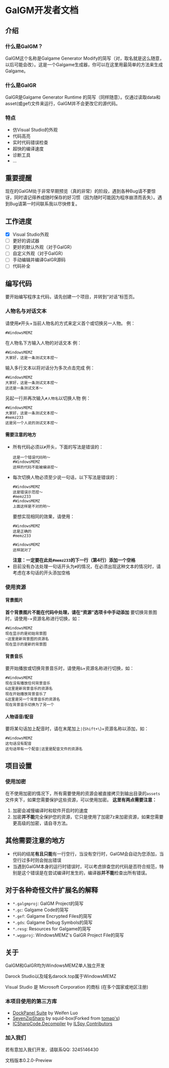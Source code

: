 # GalGM开发者文档
## 介绍
### 什么是GalGM？
GalGM这个名称是Galgame Generator Modify的简写（对，取名就是这么随意，以后可能会改）。这是一个Galgame生成器，你可以在这里用最简单的方法来生成Galgame。
### 什么是GalGR
GalGR是Galgame Generator Runtime 的简写（同样随意）。仅通过读取data和asset(或gef)文件来运行，GalGM并不会更改它的源代码。
### 特点
- 仿Visual Studio的外观
- 代码高亮
- 实时代码错误检查
- 超快的编译速度
- 诊断工具
- ...
## 重要提醒
现在的GalGM处于非常早期预览（真的非常）的阶段，遇到各种Bug请不要惊讶，同时请记得养成随时保存的好习惯（因为随时可能因为程序崩溃而丢失）。遇到Bug请第一时间联系我以尽快修复。
## 工作进度
- [x] Visual Studio外观
- [ ] 更好的调试器
- [ ] 更好的默认外观（对于GalGR）
- [ ] 自定义外观（对于GalGR）
- [ ] 手动编辑并编译GalGR源码
- [ ] 代码补全
## 编写代码
要开始编写程序主代码，请先创建一个项目，并转到“对话”标签页。
### 人物名与对话文本
请使用`#`开头+当前人物名的方式来定义首个或切换另一人物。
例：
```
#WindowsMEMZ
```
在人物名下方输入人物的对话文本
例：
```
#WindowsMEMZ
大家好，这是一条测试文本捏～
```
输入多行文本以将对话分为多次点击完成
例：
```
#WindowsMEMZ
大家好，这是一条测试文本捏～
这还是一条测试文本～
```
另起一行并再次输入`#人物名`以切换人物
例：
```
#WindowsMEMZ
大家好，这是一条测试文本捏～
#memz233
这是另一个人说的测试文本捏～
```
#### 需要注意的地方
- 所有代码必须以`#`开头，下面的写法是错误的：
    ```
    这是一个错误代码哟～
    #WindowsMEMZ
    这样的代码不能被编译捏～
    ```
- 每次切换人物必须至少说一句话，以下写法是错误的：
    ```
    #WindowsMEMZ
    这是错误示范捏～
    #memz233
    #WindowsMEMZ
    上面这样是不对的哟～
    ```
   要想实现相同的效果，请使用：
    ```
    #WindowsMEMZ
    这是正确的
    #memz233
     
    #WindowsMEMZ
    这样就对了
    ```
   **注意：一定要在此处`#memz233`的下一行（第4行）添加一个空格**
- 目前没有办法处理一句话开头为`#`的情况，在必须出现这种文本的情况时，请考虑在本句话的开头添加空格
### 使用资源
#### 背景图片
**首个背景图片不能在代码中处理，请在“资源”选项卡中手动添加**
要切换背景图时，请使用`~`+资源名称进行切换，如：
```
#WindowsMEMZ
现在显示的是初始背景图
~这里是新背景图的资源名
现在显示的是新的背景图
```
#### 背景音乐
要开始播放或切换背景音乐时，请使用`&`+资源名称进行切换，如：
```
#WindowsMEMZ
现在没有播放任何背景音乐
&这里是新背景音乐的资源名
现在开始播放背景音乐了
&这里是另一个背景音乐的资源名
现在背景音乐切换为了另一个
```
#### 人物语音/配音
要将某句话加上配音时，请在末尾加上`|`(`Shift+\`)+资源名称以添加，如：
```
#WindowsMEMZ
这句话没有配音
这句话带有一个配音|这里是配音文件的资源名
```
## 项目设置
### 使用加密
在不使用加密的情况下，所有需要使用的资源会被直接拷贝到输出目录的`assets`文件夹下，如果您需要保护这些资源，可以使用加密。
**这里有两点需要注意：**
1. 加密会减慢编译时和软件开启时的速度
2. 加密**并不能**完全保护您的资源，它只是使用了加密7z来加密资源，如果您需要更高级的加密，请自寻方法。
## 其他需要注意的地方
- 代码的结尾**有且只能**有一行空行，当没有空行时，GalGM会自动为您添加，当空行过多时则会抛出错误
- 当遇到GalGM本身的运行时错误时，可以考虑排查您的代码是否符合规范，特别是这个错误是在尝试编译时发生的，编译器**并不能**检查出所有错误。
## 对于各种奇怪文件扩展名的解释
- `*.galgmproj`: GalGM Project的简写
- `*.gc`: Galgame Code的简写
- `*.gef`: Galgame Encrypted Files的简写
- `*.gds`: Galgame Debug Symbols的简写
- `*.resg`: Resources for Galgame的简写
- `*.wggproj`: WindowsMEMZ's GalGR Project File的简写
## 关于
GalGM和GalGR均为WindowsMEMZ单人独立开发

Darock Studio以及域名darock.top属于WindowsMEMZ

Visual Studio 是 Microsoft Corporation 的商标 (在多个国家或地区注册)

### 本项目使用的第三方库
- [DockPanel Suite](https://github.com/dockpanelsuite/dockpanelsuite) by Weifen Luo
- [SevenZipSharp](https://github.com/squid-box/SevenZipSharp) by squid-box(Forked from [tomap's](https://github.com/tomap/SevenZipSharp))
- [ICSharpCode.Decompiler](https://github.com/icsharpcode/ILSpy/) by [ILSpy Contributors](https://github.com/icsharpcode/ILSpy/graphs/contributors)

### 加入我们
若有意加入我们开发，请联系QQ: 3245146430

文档版本0.2.0-Preview
